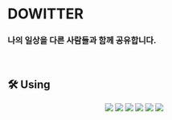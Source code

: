 # DOWITTER

### 나의 일상을 다른 사람들과 함께 공유합니다.


<br>

## 🛠 Using

<p align='center'>
    <img src="https://img.shields.io/badge/React-^18.2.0-blue?logo=React"/>
    <img src="https://img.shields.io/badge/react_dom-^18.2.0-blueviolet?logo=ReactOS"/>
    <img src="https://img.shields.io/badge/react_router_dom-^6.3.0-critical?logo=React Table"/>
    <img src="https://img.shields.io/badge/TypeScript-^4.7.4-3178C6?logo=TypeScript"/>
    <img src="https://img.shields.io/badge/Redux Toolkit-^1.8.2-764ABC?logo=Redux"/>
    <img src="https://img.shields.io/badge/Styled components-^5.3.5-ff69b4?logo=styled-components"/>


</p>

<br>